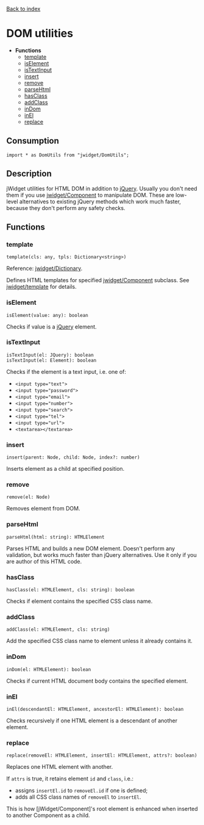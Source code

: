 [Back to index](../README.md)

# DOM utilities

[](BEGIN_INDEX)
* **Functions**
    * [template](#template)
    * [isElement](#iselement)
    * [isTextInput](#istextinput)
    * [insert](#insert)
    * [remove](#remove)
    * [parseHtml](#parsehtml)
    * [hasClass](#hasclass)
    * [addClass](#addclass)
    * [inDom](#indom)
    * [inEl](#inel)
    * [replace](#replace)
[](END_INDEX)

## Consumption

	import * as DomUtils from "jwidget/DomUtils";

## Description

jWidget utilities for HTML DOM in addition to [jQuery](http://api.jquery.com/). Usually you don't need them if you use [jwidget/Component](Component.md) to manipulate DOM. These are low-level alternatives to existing jQuery methods which work much faster, because they don't perform any safety checks.

## Functions

### template

    template(cls: any, tpls: Dictionary<string>)

Reference: [jwidget/Dictionary](Dictionary.md).

Defines HTML templates for specified [jwidget/Component](Component.md) subclass.
See [jwidget/template](template.md) for details.

### isElement

    isElement(value: any): boolean

Checks if value is a [jQuery](http://api.jquery.com/) element.

### isTextInput

    isTextInput(el: JQuery): boolean
    isTextInput(el: Element): boolean

Checks if the element is a text input, i.e. one of:

* `<input type="text">`
* `<input type="password">`
* `<input type="email">`
* `<input type="number">`
* `<input type="search">`
* `<input type="tel">`
* `<input type="url">`
* `<textarea></textarea>`

### insert

    insert(parent: Node, child: Node, index?: number)

Inserts element as a child at specified position.

### remove

    remove(el: Node)

Removes element from DOM.

### parseHtml

    parseHtml(html: string): HTMLElement

Parses HTML and builds a new DOM element. Doesn't perform any validation, but works much faster than jQuery alternatives. Use it only if you are author of this HTML code.

### hasClass

    hasClass(el: HTMLElement, cls: string): boolean

Checks if element contains the specified CSS class name.

### addClass

    addClass(el: HTMLElement, cls: string)

Add the specified CSS class name to element unless it already contains it.

### inDom

    inDom(el: HTMLElement): boolean

Checks if current HTML document body contains the specified element.

### inEl

    inEl(descendantEl: HTMLElement, ancestorEl: HTMLElement): boolean

Checks recursively if one HTML element is a descendant of another element.

### replace

    replace(removeEl: HTMLElement, insertEl: HTMLElement, attrs?: boolean)

Replaces one HTML element with another.

If `attrs` is true, it retains element `id` and `class`, i.e.:

* assigns `insertEl.id` to `removeEl.id` if one is defined;
* adds all CSS class names of `removeEl` to `insertEl`.

This is how [jWidget/Component]'s root element is enhanced when inserted to another Component as a child.

